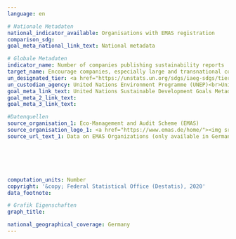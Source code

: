 ```yaml
---
language: en

# Nationale Metadaten
national_indicator_available: Organisations with EMAS registration
comparison_sdg: 
goal_meta_national_link_text: National metadata

# Globale Metadaten
indicator_name: Number of companies publishing sustainability reports
target_name: Encourage companies, especially large and transnational companies, to adopt sustainable practices and to integrate sustainability information into their reporting cycle
un_designated_tier: <a href="https://unstats.un.org/sdgs/iaeg-sdgs/tier-classification/" title="Click here for more information on the UN tier classification.">Tier II</a>
un_custodian_agency: United Nations Environment Programme (UNEP)<br>United Nations Conference on Trade and Development (UNCTAD)
goal_meta_link_text: United Nations Sustainable Development Goals Metadata
goal_meta_2_link_text: 
goal_meta_3_link_text: 

#Datenquellen
source_organisation_1: Eco-Management and Audit Scheme (EMAS)
source_organisation_logo_1: <a href="https://www.emas.de/home/"><img src="https://g205sdgs.github.io/sdg-indicators/public/OrgImgEn/emas.png" alt="Logo emas" style="height:60px; width:148px" /></a>
source_url_text_1: Data on EMAS Organizations (only available in German)






computation_units: Number
copyright: '&copy; Federal Statistical Office (Destatis), 2020'
data_footnote: 

# Grafik Eigenschaften
graph_title: 

national_geographical_coverage: Germany
---
```


<span></span>